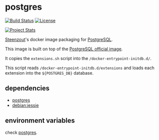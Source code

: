 # postgres

[![Build Status](https://travis-ci.org/steenzout/docker-postgres.svg?branch=master)](https://travis-ci.org/steenzout/docker-postgres)
[![License](https://img.shields.io/badge/license-New%20BSD-blue.svg?style=flat)](https://raw.githubusercontent.com/steenzout/postgres/master/LICENSE)

[![Project Stats](https://www.openhub.net/p/steenzout-docker-postgres/widgets/project_thin_badge.gif)](https://www.openhub.net/p/steenzout-docker-postgres/)

[Steenzout][steenzout]'s docker image packaging for [PostgreSQL][postgresql].

This image is built on top of the [PostgreSQL official image][docker_postgres].

It copies the `extensions.sh` script into the `/docker-entrypoint-initdb.d/`.

This script reads `/docker-entrypoint-initdb.d/extensions` and
loads each extension into the `${POSTGRES_DB}` database.


## dependencies

- [postgres][docker_postgres]
- [debian:jessie][docker_debian]


## environment variables

check [postgres][docker_postgres].


[docker_debian]:	https://github.com/tianon/docker-brew-debian	"Debian official image"
[docker_postgres]:	https://github.com/docker-library/postgres	"PostgreSQL official image"
[postgresql]:	http://www.postgresql.org/	"PostgreSQL"
[steenzout]:	https://github.com/steenzout	"Pedro Salgado"

